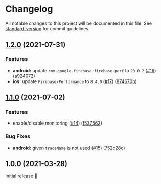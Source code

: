 # Changelog

All notable changes to this project will be documented in this file. See [standard-version](https://github.com/conventional-changelog/standard-version) for commit guidelines.

## [1.2.0](https://github.com/robingenz/capacitor-firebase-performance/compare/v1.1.0...v1.2.0) (2021-07-31)


### Features

* **android:** update `com.google.firebase:firebase-perf` to `20.0.2` ([#16](https://github.com/robingenz/capacitor-firebase-performance/issues/16)) ([a924072](https://github.com/robingenz/capacitor-firebase-performance/commit/a92407222f6b520550cb139825411d8b785a1ef9))
* **ios:** update `Firebase/Performance` to `8.4.0` ([#17](https://github.com/robingenz/capacitor-firebase-performance/issues/17)) ([874670b](https://github.com/robingenz/capacitor-firebase-performance/commit/874670b135706004d6f1cd8f5c1eeaa13823fba1))

## [1.1.0](https://github.com/robingenz/capacitor-firebase-performance/compare/v1.0.0...v1.1.0) (2021-07-02)


### Features

* enable/disable monitoring ([#14](https://github.com/robingenz/capacitor-firebase-performance/issues/14)) ([f537562](https://github.com/robingenz/capacitor-firebase-performance/commit/f53756228634badfed42e3ab8730c9b2fbca4a7b))


### Bug Fixes

* **android:** given `traceName` is not used ([#15](https://github.com/robingenz/capacitor-firebase-performance/issues/15)) ([752c28e](https://github.com/robingenz/capacitor-firebase-performance/commit/752c28e86c522eac9115f7b26c9b2abfdacaf206))

## 1.0.0 (2021-03-28)

Initial release 🎉
